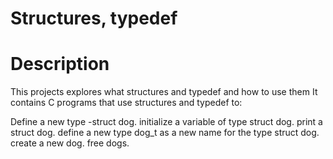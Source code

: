 # Structures, typedef 
# Description

This projects explores what structures and typedef and how to use them It contains C programs that use structures and typedef to:

Define a new type -struct dog.
initialize a variable of type struct dog.
print a struct dog.
define a new type dog_t as a new name for the type struct dog.
create a new dog.
free dogs.